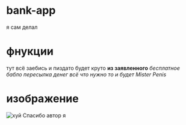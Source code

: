 # bank-app
я сам делал
# фнукции
тут всё заебись и пиздато будет круто
**из заявленного**
*бесплатное бабло*
*пересылка денег*
*всё что нужно то и будет*
*Mister Penis*

# изображение
![хуй](https://i.imgur.com/Gnr9LY1.png)
Спасибо автор я
